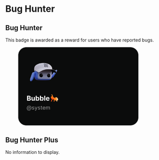 # Bug Hunter

## Bug Hunter

This badge is awarded as a reward for users who have reported bugs.

<figure><img src="../../.gitbook/assets/Bug Hunter.png" alt="" width="375"><figcaption></figcaption></figure>

## Bug Hunter Plus

No information to display.
